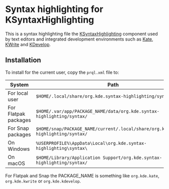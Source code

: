 # Syntax highlighting for KSyntaxHighlighting

This is a syntax highlighting file the
[KSyntaxHighlighting](https://invent.kde.org/frameworks/syntax-highlighting) component used by
text editors and integrated development environments such as
[Kate](https://kate-editor.org/),
[KWrite](https://apps.kde.org/kwrite/) and
[KDevelop](https://kdevelop.org/).

## Installation

To install for the current user, copy the `prql.xml` file to:

| System               | Path                                                                                 |
|----------------------|--------------------------------------------------------------------------------------|
| For local user       | `$HOME/.local/share/org.kde.syntax-highlighting/syntax/`                             |
| For Flatpak packages | `$HOME/.var/app/PACKAGE_NAME/data/org.kde.syntax-highlighting/syntax/`               |
| For Snap packages    | `$HOME/snap/PACKAGE_NAME/current/.local/share/org.kde.syntax-highlighting/syntax/`   |
| On Windows           | `%USERPROFILE%\AppData\Local\org.kde.syntax-highlighting\syntax\`                    |
| On macOS             | `$HOME/Library/Application Support/org.kde.syntax-highlighting/syntax/`              |

For Flatpak and Snap the PACKAGE_NAME is something like `org.kde.kate`, `org.kde.kwrite` or `org.kde.kdevelop`.